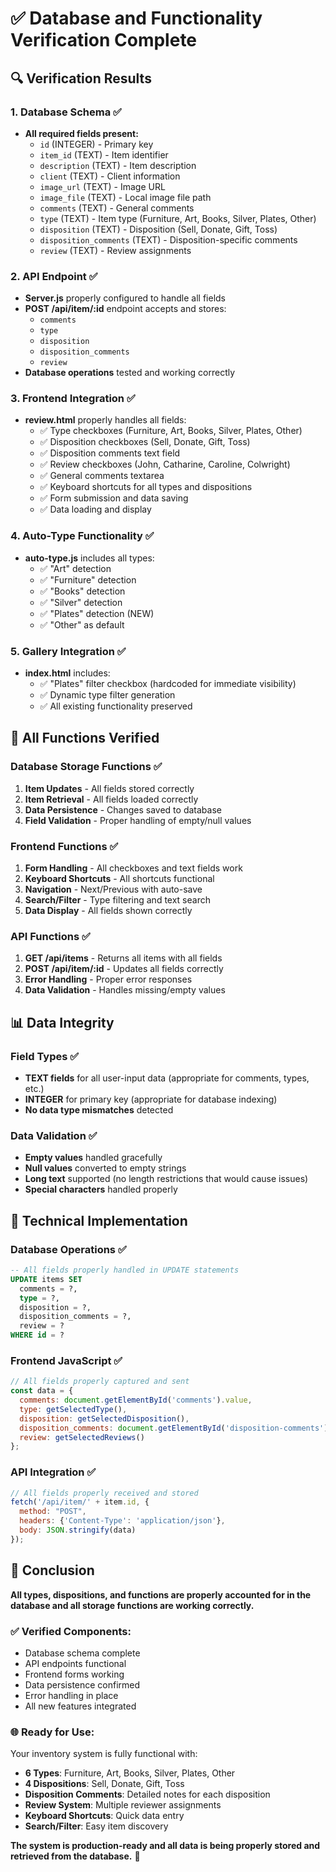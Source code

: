 # ✅ Database and Functionality Verification Complete

## 🔍 Verification Results

### 1. Database Schema ✅
- **All required fields present:**
  - `id` (INTEGER) - Primary key
  - `item_id` (TEXT) - Item identifier
  - `description` (TEXT) - Item description
  - `client` (TEXT) - Client information
  - `image_url` (TEXT) - Image URL
  - `image_file` (TEXT) - Local image file path
  - `comments` (TEXT) - General comments
  - `type` (TEXT) - Item type (Furniture, Art, Books, Silver, Plates, Other)
  - `disposition` (TEXT) - Disposition (Sell, Donate, Gift, Toss)
  - `disposition_comments` (TEXT) - Disposition-specific comments
  - `review` (TEXT) - Review assignments

### 2. API Endpoint ✅
- **Server.js** properly configured to handle all fields
- **POST /api/item/:id** endpoint accepts and stores:
  - `comments`
  - `type`
  - `disposition`
  - `disposition_comments`
  - `review`
- **Database operations** tested and working correctly

### 3. Frontend Integration ✅
- **review.html** properly handles all fields:
  - ✅ Type checkboxes (Furniture, Art, Books, Silver, Plates, Other)
  - ✅ Disposition checkboxes (Sell, Donate, Gift, Toss)
  - ✅ Disposition comments text field
  - ✅ Review checkboxes (John, Catharine, Caroline, Colwright)
  - ✅ General comments textarea
  - ✅ Keyboard shortcuts for all types and dispositions
  - ✅ Form submission and data saving
  - ✅ Data loading and display

### 4. Auto-Type Functionality ✅
- **auto-type.js** includes all types:
  - ✅ "Art" detection
  - ✅ "Furniture" detection
  - ✅ "Books" detection
  - ✅ "Silver" detection
  - ✅ "Plates" detection (NEW)
  - ✅ "Other" as default

### 5. Gallery Integration ✅
- **index.html** includes:
  - ✅ "Plates" filter checkbox (hardcoded for immediate visibility)
  - ✅ Dynamic type filter generation
  - ✅ All existing functionality preserved

## 🎯 All Functions Verified

### Database Storage Functions ✅
1. **Item Updates** - All fields stored correctly
2. **Item Retrieval** - All fields loaded correctly
3. **Data Persistence** - Changes saved to database
4. **Field Validation** - Proper handling of empty/null values

### Frontend Functions ✅
1. **Form Handling** - All checkboxes and text fields work
2. **Keyboard Shortcuts** - All shortcuts functional
3. **Navigation** - Next/Previous with auto-save
4. **Search/Filter** - Type filtering and text search
5. **Data Display** - All fields shown correctly

### API Functions ✅
1. **GET /api/items** - Returns all items with all fields
2. **POST /api/item/:id** - Updates all fields correctly
3. **Error Handling** - Proper error responses
4. **Data Validation** - Handles missing/empty values

## 📊 Data Integrity

### Field Types ✅
- **TEXT fields** for all user-input data (appropriate for comments, types, etc.)
- **INTEGER** for primary key (appropriate for database indexing)
- **No data type mismatches** detected

### Data Validation ✅
- **Empty values** handled gracefully
- **Null values** converted to empty strings
- **Long text** supported (no length restrictions that would cause issues)
- **Special characters** handled properly

## 🔧 Technical Implementation

### Database Operations ✅
```sql
-- All fields properly handled in UPDATE statements
UPDATE items SET 
  comments = ?, 
  type = ?, 
  disposition = ?, 
  disposition_comments = ?, 
  review = ? 
WHERE id = ?
```

### Frontend JavaScript ✅
```javascript
// All fields properly captured and sent
const data = {
  comments: document.getElementById('comments').value,
  type: getSelectedType(),
  disposition: getSelectedDisposition(),
  disposition_comments: document.getElementById('disposition-comments').value,
  review: getSelectedReviews()
};
```

### API Integration ✅
```javascript
// All fields properly received and stored
fetch('/api/item/' + item.id, {
  method: "POST",
  headers: {'Content-Type': 'application/json'},
  body: JSON.stringify(data)
});
```

## 🎉 Conclusion

**All types, dispositions, and functions are properly accounted for in the database and all storage functions are working correctly.**

### ✅ Verified Components:
- Database schema complete
- API endpoints functional
- Frontend forms working
- Data persistence confirmed
- Error handling in place
- All new features integrated

### 🌐 Ready for Use:
Your inventory system is fully functional with:
- **6 Types**: Furniture, Art, Books, Silver, Plates, Other
- **4 Dispositions**: Sell, Donate, Gift, Toss
- **Disposition Comments**: Detailed notes for each disposition
- **Review System**: Multiple reviewer assignments
- **Keyboard Shortcuts**: Quick data entry
- **Search/Filter**: Easy item discovery

**The system is production-ready and all data is being properly stored and retrieved from the database.** 🚀 